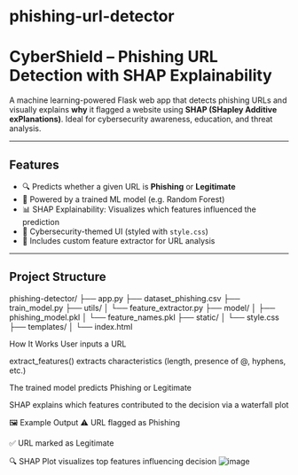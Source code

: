 # phishing-url-detector
# CyberShield – Phishing URL Detection with SHAP Explainability

A machine learning-powered Flask web app that detects phishing URLs and visually explains **why** it flagged a website using **SHAP (SHapley Additive exPlanations)**. Ideal for cybersecurity awareness, education, and threat analysis.

---

## Features

- 🔍 Predicts whether a given URL is **Phishing** or **Legitimate**
- 🧠 Powered by a trained ML model (e.g. Random Forest)
- 📊 SHAP Explainability: Visualizes which features influenced the prediction
- 🎨 Cybersecurity-themed UI (styled with `style.css`)
- 🧪 Includes custom feature extractor for URL analysis

---

##  Project Structure
phishing-detector/ 
├── app.py
├── dataset_phishing.csv 
├── train_model.py 
├── utils/ │ 
           └── feature_extractor.py
├── model/ │ 
           ├── phishing_model.pkl 
           │ └── feature_names.pkl 
├── static/ 
 │ └── style.css 
 ├── templates/ 
            │ └── index.html 

 How It Works
User inputs a URL

extract_features() extracts characteristics (length, presence of @, hyphens, etc.)

The trained model predicts Phishing or Legitimate

SHAP explains which features contributed to the decision via a waterfall plot

🖼️ Example Output
⚠️ URL flagged as Phishing

✅ URL marked as Legitimate

🔍 SHAP Plot visualizes top features influencing decision
![image](https://github.com/user-attachments/assets/40ec003e-808e-49b8-b4a5-fa5617a47a29)

